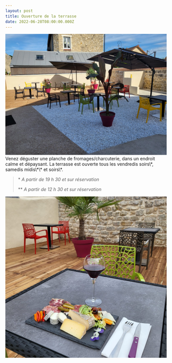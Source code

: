 ```yaml
---
layout: post
title: Ouverture de la terrasse
date: 2022-06-28T08:00:00.000Z
---
```

<img src="/images/fulls/2022-06-28/5.jpeg" class="fit image"> 
Venez déguster une planche de fromages/charcuterie, dans un endroit calme et dépaysant. La terrasse est ouverte tous les vendredis soirs\*, samedis midis\*\* et soirs\*.

>\* *A partir de 19 h 30 et sur réservation*
>
>\*\* *A partir de 12 h 30 et sur réservation*

<img src="/images/fulls/2022-06-28/4.jpeg" class="fit image"> 